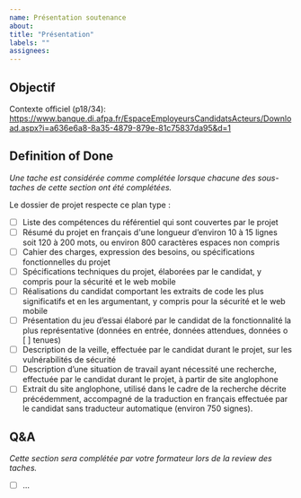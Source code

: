```yaml
---
name: Présentation soutenance
about:
title: "Présentation"
labels: ""
assignees:
---
```


## Objectif

Contexte officiel (p18/34):
https://www.banque.di.afpa.fr/EspaceEmployeursCandidatsActeurs/Download.aspx?i=a636e6a8-8a35-4879-879e-81c75837da95&d=1

## Definition of Done

_Une tache est considérée comme complétée lorsque chacune des sous-taches de cette section ont été complétées._

Le dossier de projet respecte ce plan type :

- [ ] Liste des compétences du référentiel qui sont couvertes par le projet
- [ ] Résumé du projet en français d'une longueur d’environ 10 à 15 lignes soit 120 à 200 mots, ou environ 800 caractères espaces non compris
- [ ] Cahier des charges, expression des besoins, ou spécifications fonctionnelles du projet
- [ ] Spécifications techniques du projet, élaborées par le candidat, y compris pour la sécurité et le web mobile
- [ ] Réalisations du candidat comportant les extraits de code les plus significatifs et en les argumentant, y compris pour la sécurité et le web mobile
- [ ] Présentation du jeu d’essai élaboré par le candidat de la fonctionnalité la plus représentative (données en entrée, données attendues, données
      o [ ] tenues)
- [ ] Description de la veille, effectuée par le candidat durant le projet, sur les vulnérabilités de sécurité
- [ ] Description d’une situation de travail ayant nécessité une recherche, effectuée par le candidat durant le projet, à partir de site anglophone
- [ ] Extrait du site anglophone, utilisé dans le cadre de la recherche décrite précédemment, accompagné de la traduction en français effectuée par le
      candidat sans traducteur automatique (environ 750 signes).

## Q&A

_Cette section sera complétée par votre formateur lors de la review des taches._

- [ ] ...
